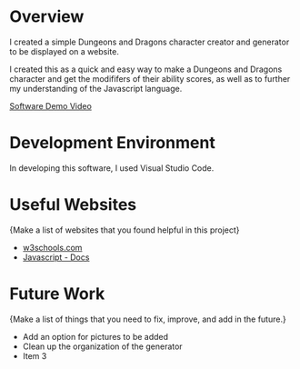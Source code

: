 # Overview

I created a simple Dungeons and Dragons character creator and generator to be displayed on a website.

I created this as a quick and easy way to make a Dungeons and Dragons character and get the modififers of their ability scores, as well as to further my understanding of the Javascript language.

[Software Demo Video](http://youtube.link.goes.here)

# Development Environment

In developing this software, I used Visual Studio Code.

# Useful Websites

{Make a list of websites that you found helpful in this project}

- [w3schools.com](https://www.w3schools.com/js/)
- [Javascript - Docs](https://developer.mozilla.org/en-US/docs/Web/JavaScript)

# Future Work

{Make a list of things that you need to fix, improve, and add in the future.}

- Add an option for pictures to be added
- Clean up the organization of the generator
- Item 3